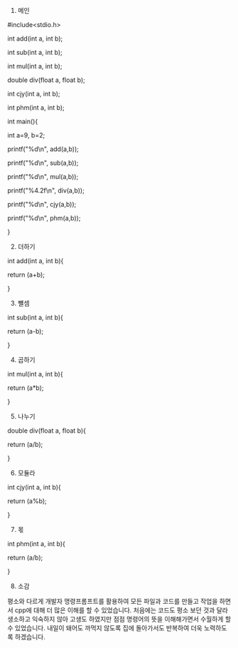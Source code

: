 1. 메인

#include<stdio.h>

int add(int a, int b);

int sub(int a, int b);

int mul(int a, int b);

double div(float a, float b);

int cjy(int a, int b);

int phm(int a, int b);

int main(){

int a=9, b=2;

printf("%d\n", add(a,b));

printf("%d\n", sub(a,b));

printf("%d\n", mul(a,b));

printf("%4.2f\n", div(a,b));

printf("%d\n", cjy(a,b));

printf("%d\n", phm(a,b));

}

2. 더하기

int add(int a, int b){

return (a+b);

}

3. 뺼셈

int sub(int a, int b){

return (a-b);

}

4. 곱하기

int mul(int a, int b){

return (a*b);

}

5. 나누기

double div(float a, float b){

return (a/b);

}

6. 모듈라

int cjy(int a, int b){

return (a%b);

}

7. 몫

int phm(int a, int b){

return (a/b);

}

8. 소감 

평소와 다르게 개발자 명령프롬프트를 활용하여 모든 파일과 코드를 만들고 작업을 하면서 cpp에 대해 더 많은 이해를  할 수 있었습니다. 
처음에는 코드도 평소 보던 것과 달라 생소하고 익숙하지 않아 고생도 하였지만 점점 명령어의 뜻을 이해해가면서 수월하게 할 수 있었습니다.
내일이 돼어도 까먹지 않도록 집에 돌아가서도 반복하여 더욱 노력하도록 하겠습니다.


